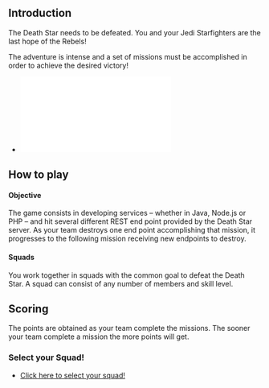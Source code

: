 ## Introduction ##

The Death Star needs to be defeated. You and your Jedi Starfighters are the last hope of the Rebels! 

The adventure is intense and a set of missions must be accomplished in order to achieve the desired victory!

+ ![click here to see missions map](missions/missionsmap.md)

## How to play ##

#### Objective ####

The game consists in developing services – whether in Java, Node.js or PHP – and hit several different REST end point provided by the Death Star server. As your team destroys one end point accomplishing that mission, it progresses to the following mission receiving new endpoints to destroy.

#### Squads ####

You work together in squads with the common goal to defeat the Death Star. A squad can consist of any number of members and skill level. 

## Scoring ##

The points are obtained as your team complete the missions. The sooner your team complete a mission the more points will get.

### Select your Squad! ###

+ [Click here to select your squad!](squadSelection.md)
